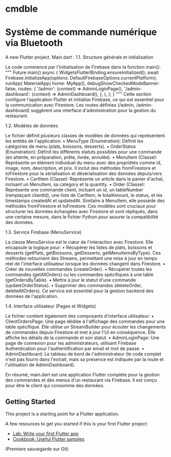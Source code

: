 # cmdble
Système de commande numérique via Bluetooth 
=======

A new Flutter project.
Main.dart :
1.1. Structure générale et initialisation

Le code commence par l'initialisation de Firebase dans la fonction main():
""" Future<void> main() async {
  WidgetsFlutterBinding.ensureInitialized();
  await Firebase.initializeApp(options: DefaultFirebaseOptions.currentPlatform);
  runApp(
    MaterialApp(
      home: MyApp(),
      debugShowCheckedModeBanner: false,
      routes: {
        '/admin': (context) => AdminLoginPage(),
        '/admin-dashboard': (context) => AdminDashboard(),
      },
    ),
  );
} """
Cette section configure l'application Flutter et initialise Firebase, ce qui est essentiel pour la communication avec Firestore. Les routes définies (/admin, /admin-dashboard) suggèrent une interface d'administration pour la gestion du restaurant.

1.2. Modèles de données

Le fichier définit plusieurs classes de modèles de données qui représentent les entités de l'application:
• MenuType (Enumération): Définit les catégories de menu (plats, boissons, desserts).
• OrderStatus (Enumération): Définit les différents statuts possibles pour une commande (en attente, en préparation, prête, livrée, annulée).
• MenuItem (Classe): Représente un élément individuel du menu avec des propriétés comme id, image, nom, description, et prix. Il inclut des méthodes fromFirestore et toFirestore pour la sérialisation et désérialisation des données depuis/vers Firestore.
• CartItem (Classe): Représente un article dans le panier d'achat, incluant un MenuItem, sa category et la quantity.
• Order (Classe): Représente une commande client, incluant un id, un tableNumber (remplaçant clientId), une liste de CartItem, le totalAmount, le status, et les timestamps createdAt et updatedAt. Similaire à MenuItem, elle possède des méthodes fromFirestore et toFirestore.
Ces modèles sont cruciaux pour structurer les données échangées avec Firestore et sont répliqués, dans une certaine mesure, dans le fichier Python pour assurer la compatibilité des données.

1.3. Service Firebase (MenuService)

La classe MenuService est le cœur de l'interaction avec Firestore. Elle encapsule la logique pour:
• Récupérer les listes de plats, boissons et desserts (getPlats, getBoissons, getDesserts, getMenuItemsByType). Ces méthodes retournent des Streams, permettant une mise à jour en temps réel de l'interface utilisateur lorsque les données changent dans Firestore.
• Créer de nouvelles commandes (createOrder).
• Récupérer toutes les commandes (getAllOrders) ou les commandes spécifiques à une table (getOrdersByTable).
• Mettre à jour le statut d'une commande (updateOrderStatus).
• Supprimer des commandes (deleteOrder, deleteAllOrders).
Ce service est essentiel pour la gestion backend des données de l'application.

1.4. Interface utilisateur (Pages et Widgets)

Le fichier contient également des composants d'interface utilisateur:
• ClientOrdersPage: Une page dédiée à l'affichage des commandes pour une table spécifique. Elle utilise un StreamBuilder pour écouter les changements de commandes depuis Firestore et met à jour l'UI en conséquence. Elle affiche les détails de la commande et son statut.
• AdminLoginPage: Une page de connexion pour les administrateurs, utilisant Firebase Authentication pour l'authentification par email et mot de passe.
• AdminDashboard: Le tableau de bord de l'administrateur (le code complet n'est pas fourni dans l'extrait, mais sa présence est indiquée par la route et l'utilisation de AdminDashboard).

En résumé, main.dart est une application Flutter complète pour la gestion des commandes et des menus d'un restaurant via Firebase. Il est conçu pour être le client qui consomme des données.



## Getting Started

This project is a starting point for a Flutter application.

A few resources to get you started if this is your first Flutter project:
- [Lab: Write your first Flutter app](https://docs.flutter.dev/get-started/codelab)
- [Cookbook: Useful Flutter samples](https://docs.flutter.dev/cookbook)

(Premiere sauvegarde sur Git)
